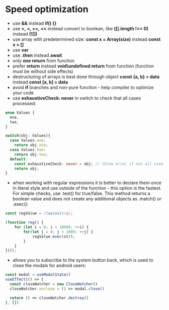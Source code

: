 # Speed optimization

- use **&&** instead **if() {}**
- use **>, <, >=, <=** instead convert to boolean, like **([].length !== 0)** instead  **(![])**
- use array with predetermined size: **const x = Array(size)** instead **const x = []**
- use **var**
- use **.then** instead **await**
- only **one return** from function
- prefer **return** instead **void\undefined return** from function (function must be without side effects)
- destructuring of arrays is best done through object **const {a, b} = data** instead **const [a, b] = data**
- avoid **if** branches and non-pure function - help compiler to optimize your code
- use **exhaustiveCheck: never** in switch to check that  all cases processed:

```ts
enum Values {
  one,
  two,
}

switch(obj: Values){
  case Values.one:
    return obj.one;
  case Values.two:
    return obj.two;
  default:
    const exhaustiveCheck: never = obj; // throw error if not all cases processed
    return obj;
}
```

- when working with regular expressions it is better to declare them once in literal style and use outside of the function - this option is the fastest. For simple checks, use .test() for true/false. This method returns a boolean value and does not create any additional objects as .match() or .exec():

```ts
const regValue = /[aeiou]+/gi;

(function reg() {
    for (let i = 0; i < 10000; ++i) {
        for(let j = 0; j < 1000; ++j) {
            regValue.exec(str);
        }
    }
}());
```

- allows you to subscribe to the system button back, which is used to close the modals for android users:

```ts
const modal = useModalState()
useEffect(() => {
  const closeWatcher = new CloseWatcher()
  closeWatcher.onclose = () => modal.close()

  return () => closeWatcher.destroy()
}, [])
```

